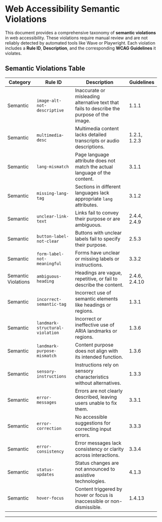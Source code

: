 # Web Accessibility Semantic Violations

This document provides a comprehensive taxonomy of **semantic violations** in web accessibility. These violations require manual review and are not reliably detected by automated tools like Wave or Playwright. Each violation includes a **Rule ID**, **Description**, and the corresponding **WCAG Guidelines** it violates.

## Semantic Violations Table

| **Category**           | **Rule ID**           | **Description**                                                                                       | **Guidelines**    |  
|-------------------------|-----------------------|-------------------------------------------------------------------------------------------------------|-------------------|
| Semantic      | `image-alt-not-descriptive`      | Inaccurate or misleading alternative text that fails to describe the purpose of the image.            | 1.1.1             |
| Semantic      | `multimedia-desc`    | Multimedia content lacks detailed transcripts or audio descriptions.                                  | 1.2.1, 1.2.3      |
| Semantic      | `lang-mismatch`      | Page language attribute does not match the actual language of the content.                            | 3.1.1             |
| Semantic      | `missing-lang-tag`   | Sections in different languages lack appropriate `lang` attributes.                                   | 3.1.2             |
| Semantic      | `unclear-link-text`  | Links fail to convey their purpose or are ambiguous.                                                  | 2.4.4, 2.4.9      |
| Semantic      | `button-label-not-clear`       | Buttons with unclear labels fail to specify their purpose.                                            | 2.5.3             |
| Semantic      | `form-label-not-meaningful`         | Forms have unclear or missing labels or instructions.                                                 | 3.3.2           
| Semantic Violations     | `ambiguous-heading`  | Headings are vague, repetitive, or fail to describe the content.                                      | 2.4.6, 2.4.10     |
| Semantic      | `incorrect-semantic-tag`    | Incorrect use of semantic elements like headings or regions.                                          | 1.3.1             |
| Semantic      | `landmark-structural-violation`    | Incorrect or ineffective use of ARIA landmarks or regions.                                            | 1.3.6           |
| Semantic      | `landmark-purpose-mismatch` | Content purpose does not align with its intended function.                                            | 1.3.6             |
| Semantic      | `sensory-instructions`| Instructions rely on sensory characteristics without alternatives.                                    | 1.3.3             |
| Semantic      | `error-messages`     | Errors are not clearly described, leaving users unable to fix them.                                   | 3.3.1             |
| Semantic      | `error-correction`   | No accessible suggestions for correcting input errors.                                                | 3.3.3             |
| Semantic      | `error-consistency`  | Error messages lack consistency or clarity across interactions.                                       | 3.3.4             |
| Semantic      | `status-updates`     | Status changes are not announced to assistive technologies.                                           | 4.1.3             |
| Semantic      | `hover-focus`        | Content triggered by hover or focus is inaccessible or non-dismissible.                               | 1.4.13            |

---

